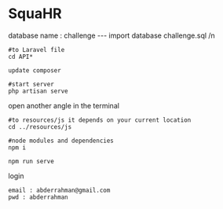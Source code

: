 # SquaHR
database name : challenge --- 
import database challenge.sql /n 

```
#to Laravel file
cd API*

update composer

#start server
php artisan serve
```
open another angle in the terminal

```
#to resources/js it depends on your current location
cd ../resources/js

#node modules and dependencies
npm i

npm run serve
```
login
```
email : abderrahman@gmail.com
pwd : abderrahman
```
